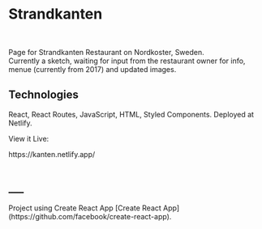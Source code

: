<h1>Strandkanten</h1><br>
<p>Page for Strandkanten Restaurant on Nordkoster, Sweden. <br/>
Currently a sketch, waiting for input from the restaurant owner for info, menue (currently from 2017) and updated images.</p>
<h2>Technologies</h2>
<p>React, React Routes, JavaScript, HTML, Styled Components. Deployed at Netlify.</p>
<p>View it Live:</p>
https://kanten.netlify.app/ <br/><br/>

<h2>___</h2>
Project using Create React App
 [Create React App](https://github.com/facebook/create-react-app).
